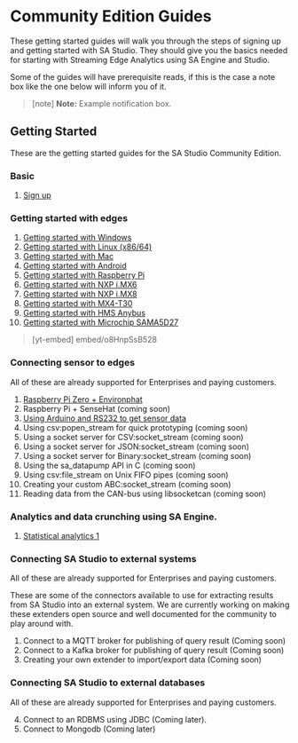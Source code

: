# Community Edition Guides

These getting started guides will walk you through the steps of signing up and getting started with SA Studio. They should give you the basics needed for starting with Streaming Edge Analytics using SA Engine and Studio.

Some of the guides will have prerequisite reads, if this is the case a note box like the one below will inform you of it.


> [note]  **Note:** Example notification box. 



## Getting Started

These are the getting started guides for the SA Studio Community Edition.

### Basic

1. [Sign up](/docs/usermd/getting-started/sign-up.md)

### Getting started with edges

1. [Getting started with Windows](/docs/usermd/getting-started/windows/install.md) 
2. [Getting started with Linux (x86/64)](/docs/usermd/getting-started/linux/install.md) 
3. [Getting started with Mac](/docs/usermd/getting-started/macos/install.md) 
4. [Getting started with Android](/docs/usermd/getting-started/android/install.md) 
5. [Getting started with Raspberry Pi](/docs/usermd/getting-started/rpi/install.md) 
6. [Getting started with NXP i.MX6](/docs/usermd/getting-started/imx6/README.md) 
7. [Getting started with NXP i.MX8](/docs/usermd/getting-started/imx8/README.md) 
8. [Getting started with MX4-T30](/docs/usermd/getting-started/mx4/README.md) 
9. [Getting started with HMS Anybus](/docs/usermd/getting-started/hgp/README.md) 
10. [Getting started with Microchip SAMA5D27](/docs/usermd/getting-started/sama5d27/README.md) 

> [yt-embed] embed/o8HnpSsB528


### Connecting sensor to edges

All of these are already supported for Enterprises and paying customers.

1. [Raspberry Pi Zero + Environphat](/docs/usermd/getting-started/sensors/pi0envphat.md)
2. Raspberry Pi + SenseHat (coming soon)
3. [Using Arduino and RS232 to get sensor data](/DL/docs/&load_external=streamanalyze.com/streamer_tutorial&goto=streamer_tutorial/docs.md)
4. Using csv:popen_stream for quick prototyping (coming soon)
5. Using a socket server for CSV:socket_stream (coming soon)
6. Using a socket server for JSON:socket_stream (coming soon)
7. Using a socket server for Binary:socket_stream (coming soon)
8. Using the sa_datapump API in C (coming soon)
9. Using csv:file_stream on Unix FIFO pipes (coming soon)
10. Creating your custom ABC:socket_stream (coming soon)
11. Reading data from the CAN-bus using libsocketcan (coming soon)

### Analytics and data crunching using SA Engine.

1. [Statistical analytics 1](/DL/docs/&load_external=streamanalyze.com/statistical_analysis_guide&goto=statistical_analysis_guide/docs.md)

### Connecting SA Studio to external systems

All of these are already supported for Enterprises and paying customers.

These are some of the connectors available to use for extracting results from
SA Studio into an external system. We are currently working on making these
extenders open source and well documented for the community to play around with.

1. Connect to a MQTT broker for publishing of query result (Coming soon)
2. Connect to a Kafka broker for publishing of query result (Coming soon)
3. Creating your own extender to import/export data (Coming soon)

### Connecting SA Studio to external databases

All of these are already supported for Enterprises and paying customers.

4. Connect to an RDBMS using JDBC (Coming later).
5. Connect to Mongodb (Coming later)